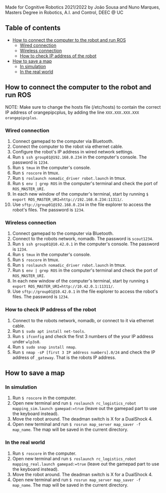 Made for Cognitive Robotics 2021/2022 by João Sousa and Nuno Marques, Masters Degree in Robotics, A.I. and Control, DEEC @ UC

## Table of contents<!-- omit in toc -->
- [How to connect the computer to the robot and run ROS<a name = "connect_pc_to_robot"></a>](#how-to-connect-the-computer-to-the-robot-and-run-ros)
  - [Wired connection<a name = "wired_connection"></a>](#wired-connection)
  - [Wireless connection<a name = "wireless_connection"></a>](#wireless-connection)
  - [How to check IP address of the robot<a name = "check_ip"></a>](#how-to-check-ip-address-of-the-robot)
- [How to save a map<a name = "save_map"></a>](#how-to-save-a-map)
  - [In simulation<a name = "save_map_sim"></a>](#in-simulation)
  - [In the real world](#in-the-real-world)

## How to connect the computer to the robot and run ROS<a name = "connect_pc_to_robot"></a>
NOTE: Make sure to change the hosts file (/etc/hosts) to contain the correct IP address of orangepipcplus, by adding the line `XXX.XXX.XXX.XXX orangepipcplus`.

### Wired connection<a name = "wired_connection"></a>
1. Connect gamepad to the computer via Bluetooth.
2. Connect the computer to the robot via ethernet cable.
3. Configure the robot's IP address in wired network settings.
4. Run `$ ssh group01@192.168.0.234` in the computer's console. The password is `1234`.
5. Run `$ tmux` in the computer's console.
6. Run `$ roscore` in tmux.
7. Run `$ roslaunch nomadic_driver robot.launch` in tmux.
8. Run `$ env | grep ROS` in the computer's terminal and check the port of `ROS_MASTER_URI`.
9.  In each new window of the computer's terminal, start by running `$ export ROS_MASTER_URI=http://192.168.0.234:11311/`.
10. Use `sftp://group01@192.168.0.234` in the file explorer to access the robot's files. The password is `1234`.

### Wireless connection<a name = "wireless_connection"></a>
1. Connect gamepad to the computer via Bluetooth.
2. Connect to the robots network, nomadb. The password is `scout1234`.
3. Run `$ ssh group01@10.42.0.1` in the computer's console. The password is `1234`.
4. Run `$ tmux` in the computer's console.
5. Run `$ roscore` in tmux.
6. Run `$ roslaunch nomadic_driver robot.launch` in tmux.
7. Run `$ env | grep ROS` in the computer's terminal and check the port of `ROS_MASTER_URI`.
8. In each new window of the computer's terminal, start by running `$ export ROS_MASTER_URI=http://10.42.0.1:11311/`.
9.  Use `sftp://group01@10.42.0.1` in the file explorer to access the robot's files. The password is `1234`.

### How to check IP address of the robot<a name = "check_ip"></a>
1. Connect to the robots network, nomadb, or connect to it via ethernet cable.
2. Run `$ sudo apt install net-tools`.
3. Run `$ ifconfig` and check the first 3 numbers of the your IP address under `wlp3s0`.
4. Run `$ sudo snap install nmap`.
5. Run `$ nmap -sP [first 3 IP address numbers].0/24` and check the IP address of `_gateway`. That is the robots IP address.

## How to save a map<a name = "save_map"></a>
### In simulation<a name = "save_map_sim"></a>
1. Run `$ roscore` in the computer.
2. Open new terminal and run `$ roslaunch rc_logistics_robot mapping_sim.launch gamepad:=true` (leave out the gamepad part to use the keyboard instead).
3. Move the robot around. The deadman switch is X for a DualShock 4.
4. Open new terminal and run `$ rosrun map_server map_saver -f map_name`. The map will be saved in the current directory.

### In the real world
1. Run `$ roscore` in the computer.
2. Open new terminal and run `$ roslaunch rc_logistics_robot mapping_real.launch gamepad:=true` (leave out the gamepad part to use the keyboard instead).
3. Move the robot around. The deadman switch is X for a DualShock 4.
4. Open new terminal and run `$ rosrun map_server map_saver -f map_name`. The map will be saved in the current directory.